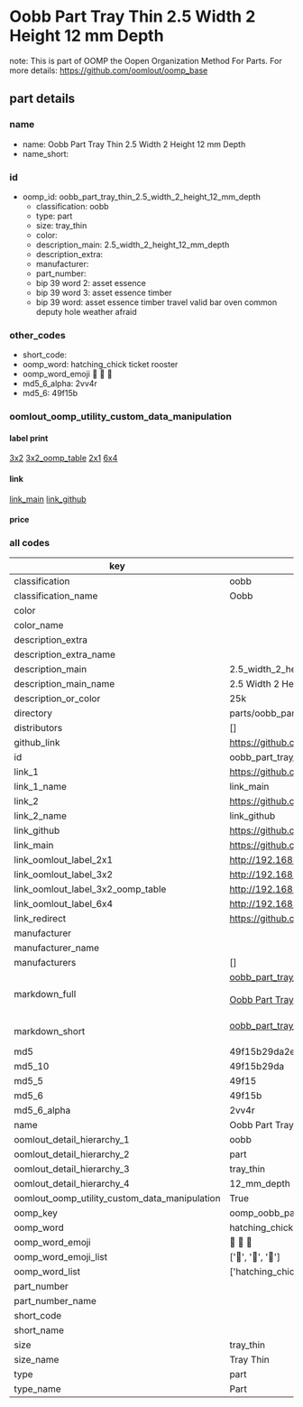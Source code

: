 # Oobb Part Tray Thin 2.5 Width 2 Height 12 mm Depth  

note: This is part of OOMP the Oopen Organization Method For Parts. For more details: https://github.com/oomlout/oomp_base

##  part details
  







### name
* name: Oobb Part Tray Thin 2.5 Width 2 Height 12 mm Depth
* name_short: 
### id
* oomp_id: oobb_part_tray_thin_2.5_width_2_height_12_mm_depth
  * classification: oobb
  * type: part
  * size: tray_thin
  * color: 
  * description_main: 2.5_width_2_height_12_mm_depth
  * description_extra: 
  * manufacturer: 
  * part_number: 
  * bip 39 word 2: asset essence
  * bip 39 word 3: asset essence timber
  * bip 39 word: asset essence timber travel valid bar oven common deputy hole weather afraid

### other_codes
* short_code: 
* oomp_word: hatching_chick ticket rooster
* oomp_word_emoji :hatching_chick: :ticket: :rooster:
* md5_6_alpha: 2vv4r
* md5_6: 49f15b






### oomlout_oomp_utility_custom_data_manipulation
#### label print
[3x2](http://192.168.1.245:1112/?label=oomp%202vv4r)
[3x2_oomp_table](http://192.168.1.108:1112/?label=oomp%202vv4r)
[2x1](http://192.168.1.242:1112/?label=oomp%202vv4r)
[6x4](http://192.168.1.55:1112/?label=oomp%202vv4r)    

#### link

[link_main](https://github.com/oomlout/oomlout_oomp_version_1_messy/tree/main/parts/oobb_part_tray_thin_2.5_width_2_height_12_mm_depth) [link_github](https://github.com/oomlout/oomlout_oomp_version_1_messy/tree/main/parts/oobb_part_tray_thin_2.5_width_2_height_12_mm_depth)                             

#### price







### all codes 
| key | value |  
| --- | --- |  
| classification | oobb |  
| classification_name | Oobb |  
| color |  |  
| color_name |  |  
| description_extra |  |  
| description_extra_name |  |  
| description_main | 2.5_width_2_height_12_mm_depth |  
| description_main_name | 2.5 Width 2 Height 12 mm Depth |  
| description_or_color | 25k |  
| directory | parts/oobb_part_tray_thin_2.5_width_2_height_12_mm_depth |  
| distributors | [] |  
| github_link | https://github.com/oomlout/oomlout_oomp_part_src/tree/main/parts/oobb_part_tray_thin_2.5_width_2_height_12_mm_depth |  
| id | oobb_part_tray_thin_2.5_width_2_height_12_mm_depth |  
| link_1 | https://github.com/oomlout/oomlout_oomp_version_1_messy/tree/main/parts/oobb_part_tray_thin_2.5_width_2_height_12_mm_depth |  
| link_1_name | link_main |  
| link_2 | https://github.com/oomlout/oomlout_oomp_version_1_messy/tree/main/parts/oobb_part_tray_thin_2.5_width_2_height_12_mm_depth |  
| link_2_name | link_github |  
| link_github | https://github.com/oomlout/oomlout_oomp_version_1_messy/tree/main/parts/oobb_part_tray_thin_2.5_width_2_height_12_mm_depth |  
| link_main | https://github.com/oomlout/oomlout_oomp_version_1_messy/tree/main/parts/oobb_part_tray_thin_2.5_width_2_height_12_mm_depth |  
| link_oomlout_label_2x1 | http://192.168.1.242:1112/?label=oomp%202vv4r |  
| link_oomlout_label_3x2 | http://192.168.1.245:1112/?label=oomp%202vv4r |  
| link_oomlout_label_3x2_oomp_table | http://192.168.1.108:1112/?label=oomp%202vv4r |  
| link_oomlout_label_6x4 | http://192.168.1.55:1112/?label=oomp%202vv4r |  
| link_redirect | https://github.com/oomlout/oomlout_oomp_version_1_messy/tree/main/parts/oobb_part_tray_thin_2.5_width_2_height_12_mm_depth |  
| manufacturer |  |  
| manufacturer_name |  |  
| manufacturers | [] |  
| markdown_full | [oobb_part_tray_thin_2.5_width_2_height_12_mm_depth](none)<br>[](none)<br>[Oobb Part Tray Thin 2.5 Width 2 Height 12 Mm Depth](none)<br><br> |  
| markdown_short | [oobb_part_tray_thin_2.5_width_2_height_12_mm_depth](none)<br><br> |  
| md5 | 49f15b29da2e73b849f86e79c453506d |  
| md5_10 | 49f15b29da |  
| md5_5 | 49f15 |  
| md5_6 | 49f15b |  
| md5_6_alpha | 2vv4r |  
| name | Oobb Part Tray Thin 2.5 Width 2 Height 12 mm Depth |  
| oomlout_detail_hierarchy_1 | oobb |  
| oomlout_detail_hierarchy_2 | part |  
| oomlout_detail_hierarchy_3 | tray_thin |  
| oomlout_detail_hierarchy_4 | 12_mm_depth |  
| oomlout_oomp_utility_custom_data_manipulation | True |  
| oomp_key | oomp_oobb_part_tray_thin_2.5_width_2_height_12_mm_depth |  
| oomp_word | hatching_chick ticket rooster |  
| oomp_word_emoji | :hatching_chick: :ticket: :rooster: |  
| oomp_word_emoji_list | [':hatching_chick:', ':ticket:', ':rooster:'] |  
| oomp_word_list | ['hatching_chick', 'ticket', 'rooster'] |  
| part_number |  |  
| part_number_name |  |  
| short_code |  |  
| short_name |  |  
| size | tray_thin |  
| size_name | Tray Thin |  
| type | part |  
| type_name | Part |  
